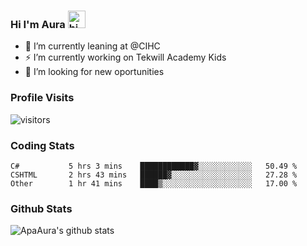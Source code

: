 ### Hi I'm Aura <img src="https://user-images.githubusercontent.com/1303154/88677602-1635ba80-d120-11ea-84d8-d263ba5fc3c0.gif" width="28px" alt="hi">

- 🔭 I’m currently leaning at @CIHC
- ⚡ I’m currently working on Tekwill Academy Kids
- 🤔 I’m looking for new oportunities


### Profile Visits 

![visitors](https://visitor-badge.glitch.me/badge?page_id=ApaAura.ApaAura)


### Coding Stats

<!--START_SECTION:waka-->

```text
C#           5 hrs 3 mins    ████████████▓░░░░░░░░░░░░   50.49 %
CSHTML       2 hrs 43 mins   ██████▓░░░░░░░░░░░░░░░░░░   27.28 %
Other        1 hr 41 mins    ████▒░░░░░░░░░░░░░░░░░░░░   17.00 %
```

<!--END_SECTION:waka-->

### Github Stats

![ApaAura's github stats](https://github-readme-stats.vercel.app/api?username=ApaAura&count_private=true&theme=tokyonight&hide=contribs,prs)
